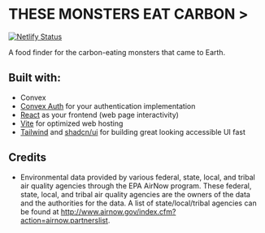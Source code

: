 # THESE MONSTERS EAT CARBON >

[![Netlify Status](https://api.netlify.com/api/v1/badges/1a6fc53b-8f7b-4317-9352-5e2662f99d4a/deploy-status)](https://app.netlify.com/sites/these-monsters-eat-carbon/deploys)

A food finder for the carbon-eating monsters that came to Earth.

## Built with:

- Convex
- [Convex Auth](https://labs.convex.dev/auth) for your authentication implementation
- [React](https://react.dev/) as your frontend (web page interactivity)
- [Vite](https://vitest.dev/) for optimized web hosting
- [Tailwind](https://tailwindcss.com/) and [shadcn/ui](https://ui.shadcn.com/) for building great looking accessible UI fast

## Credits

- Environmental data provided by various federal, state, local, and tribal air quality agencies through the EPA AirNow program. These federal, state, local, and tribal air quality agencies are the owners of the data and the authorities for the data. A list of state/local/tribal agencies can be found at http://www.airnow.gov/index.cfm?action=airnow.partnerslist.
